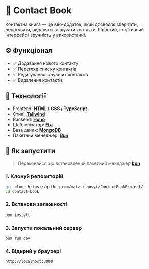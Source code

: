 # 📒 Contact Book

Контактна книга — це веб-додаток, який дозволяє зберігати, редагувати, видаляти та шукати контакти. Простий, інтуїтивний інтерфейс і зручність у використанні.

## ⚙️ Функціонал

- ✅ Додавання нового контакту
- ✅ Перегляд списку контактів
- ✅ Редагування існуючих контактів
- ✅ Видалення контактів

## 🧱 Технології

- Frontend: **HTML / CSS / TypeScript**
- Стилі: **[Tailwind](https://tailwindcss.com/)**
- Backend: **[Hono](https://hono.dev/)**
- Шаблонізатор: **[Eta](https://eta.js.org/)**
- База даних: **[MongoDB](https://www.mongodb.com/)**
- Пакетний менеджер: **[Bun](https://bun.sh/)**

## 🚀 Як запустити

> Переконайся що встановлений пакетний менеджер **[bun](https://bun.sh/)**

### 1. Клонуй репозиторій

```bash
git clone https://github.com/matvii-bosyi/ContactBookProject/
cd contact-book
````

### 2. Встанови залежності

```bash
bun install
```

### 3. Запусти локальний сервер

```bash
bun run dev
```

### 4. Відкрий у браузері

```
http://localhost:3000
```
